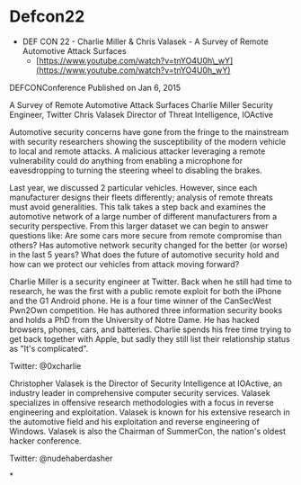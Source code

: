 # Defcon22

* DEF CON 22 - Charlie Miller & Chris Valasek - A Survey of Remote Automotive Attack Surfaces
  * [https://www.youtube.com/watch?v=tnYO4U0h\_wY](https://www.youtube.com/watch?v=tnYO4U0h_wY)

DEFCONConference Published on Jan 6, 2015

A Survey of Remote Automotive Attack Surfaces Charlie Miller Security Engineer, Twitter Chris Valasek Director of Threat Intelligence, IOActive

Automotive security concerns have gone from the fringe to the mainstream with security researchers showing the susceptibility of the modern vehicle to local and remote attacks. A malicious attacker leveraging a remote vulnerability could do anything from enabling a microphone for eavesdropping to turning the steering wheel to disabling the brakes.

Last year, we discussed 2 particular vehicles. However, since each manufacturer designs their fleets differently; analysis of remote threats must avoid generalities. This talk takes a step back and examines the automotive network of a large number of different manufacturers from a security perspective. From this larger dataset we can begin to answer questions like: Are some cars more secure from remote compromise than others? Has automotive network security changed for the better \(or worse\) in the last 5 years? What does the future of automotive security hold and how can we protect our vehicles from attack moving forward?

Charlie Miller is a security engineer at Twitter. Back when he still had time to research, he was the first with a public remote exploit for both the iPhone and the G1 Android phone. He is a four time winner of the CanSecWest Pwn2Own competition. He has authored three information security books and holds a PhD from the University of Notre Dame. He has hacked browsers, phones, cars, and batteries. Charlie spends his free time trying to get back together with Apple, but sadly they still list their relationship status as "It's complicated".

Twitter: @0xcharlie

Christopher Valasek is the Director of Security Intelligence at IOActive, an industry leader in comprehensive computer security services. Valasek specializes in offensive research methodologies with a focus in reverse engineering and exploitation. Valasek is known for his extensive research in the automotive field and his exploitation and reverse engineering of Windows. Valasek is also the Chairman of SummerCon, the nation's oldest hacker conference.

Twitter: @nudehaberdasher

\*

